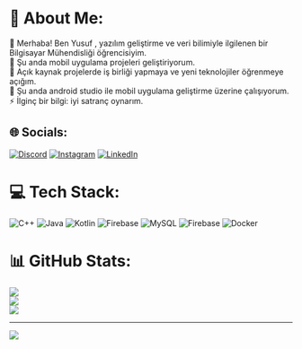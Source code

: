 # 💫 About Me:
👋 Merhaba! Ben Yusuf , yazılım geliştirme ve veri bilimiyle ilgilenen bir Bilgisayar Mühendisliği öğrencisiyim.  <br>🔭 Şu anda mobil uygulama projeleri geliştiriyorum.  <br>👯 Açık kaynak projelerde iş birliği yapmaya ve yeni teknolojiler öğrenmeye açığım.  <br>🌱 Şu anda android studio ile mobil uygulama geliştirme üzerine çalışıyorum.    <br>⚡ İlginç bir bilgi: iyi satranç oynarım.


## 🌐 Socials:
[![Discord](https://img.shields.io/badge/Discord-%237289DA.svg?logo=discord&logoColor=white)](https://discord.gg/napoleonbonaparte) [![Instagram](https://img.shields.io/badge/Instagram-%23E4405F.svg?logo=Instagram&logoColor=white)](https://instagram.com/yusufozpamuk) [![LinkedIn](https://img.shields.io/badge/LinkedIn-%230077B5.svg?logo=linkedin&logoColor=white)](https://linkedin.com/in/yusufozpamuk) 

# 💻 Tech Stack:
![C++](https://img.shields.io/badge/c++-%2300599C.svg?style=for-the-badge&logo=c%2B%2B&logoColor=white) ![Java](https://img.shields.io/badge/java-%23ED8B00.svg?style=for-the-badge&logo=openjdk&logoColor=white) ![Kotlin](https://img.shields.io/badge/kotlin-%237F52FF.svg?style=for-the-badge&logo=kotlin&logoColor=white) ![Firebase](https://img.shields.io/badge/firebase-%23039BE5.svg?style=for-the-badge&logo=firebase) ![MySQL](https://img.shields.io/badge/mysql-4479A1.svg?style=for-the-badge&logo=mysql&logoColor=white) ![Firebase](https://img.shields.io/badge/firebase-a08021?style=for-the-badge&logo=firebase&logoColor=ffcd34) ![Docker](https://img.shields.io/badge/docker-%230db7ed.svg?style=for-the-badge&logo=docker&logoColor=white)
# 📊 GitHub Stats:
![](https://github-readme-stats.vercel.app/api?username=josephkey9&theme=dark&hide_border=false&include_all_commits=false&count_private=false)<br/>
![](https://nirzak-streak-stats.vercel.app/?user=josephkey9&theme=dark&hide_border=false)<br/>
![](https://github-readme-stats.vercel.app/api/top-langs/?username=josephkey9&theme=dark&hide_border=false&include_all_commits=false&count_private=false&layout=compact)

---
[![](https://visitcount.itsvg.in/api?id=josephkey9&icon=0&color=0)](https://visitcount.itsvg.in)

<!-- Proudly created with GPRM ( https://gprm.itsvg.in ) -->
